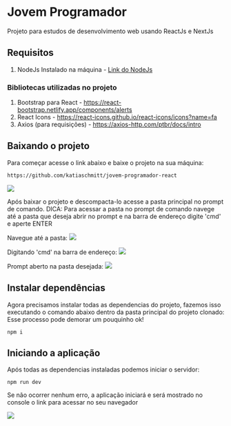 # Jovem Programador

Projeto para estudos de desenvolvimento web usando ReactJs e NextJs

## Requisitos

1. NodeJs Instalado na máquina - [Link do NodeJs](https://nodejs.org/en/)

### Bibliotecas utilizadas no projeto

1. Bootstrap para React - https://react-bootstrap.netlify.app/components/alerts
2. React Icons - https://react-icons.github.io/react-icons/icons?name=fa
3. Axios (para requisições) - https://axios-http.com/ptbr/docs/intro

## Baixando o projeto
Para começar acesse o link abaixo e baixe o projeto na sua máquina:

```sh
https://github.com/katiaschmitt/jovem-programador-react
```
<img src="https://github.com/HasarBrasilDesenvolvimento/jovem-programador/blob/main/public/log-start.png" />

Após baixar o projeto e descompacta-lo acesse a pasta principal no prompt de comando.
DICA: Para acessar a pasta no prompt de comando navege até a pasta que deseja abrir no prompt e na barra de endereço digite 'cmd' e aperte ENTER

Navegue até a pasta:
<img src="https://github.com/HasarBrasilDesenvolvimento/jovem-programador/blob/main/public/log-start.png" />


Digitando 'cmd' na barra de endereço:
<img src="https://github.com/HasarBrasilDesenvolvimento/jovem-programador/blob/main/public/log-start.png" />


Prompt aberto na pasta desejada:
<img src="https://github.com/HasarBrasilDesenvolvimento/jovem-programador/blob/main/public/log-start.png" />


## Instalar dependências

Agora precisamos instalar todas as dependencias do projeto, fazemos isso executando o comando abaixo dentro da pasta principal do projeto clonado:
Esse processo pode demorar um pouquinho ok!

```
npm i
```

## Iniciando a aplicação

Após todas as dependencias instaladas podemos iniciar o servidor:

```
npm run dev
```

Se não ocorrer nenhum erro, a aplicação iniciará e será mostrado no console o link para acessar no seu navegador


<img src="https://github.com/HasarBrasilDesenvolvimento/jovem-programador/blob/main/public/log-start.png" />
